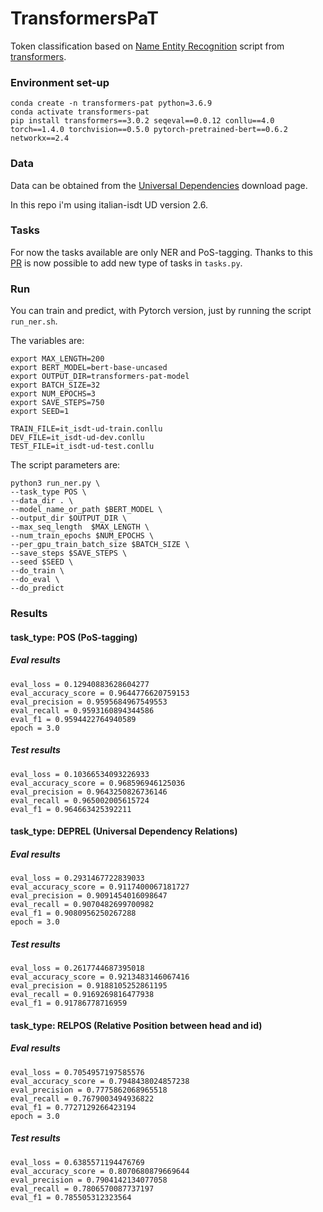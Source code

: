 # TransformersPaT

Token classification based on [Name Entity Recognition](https://github.com/huggingface/transformers/tree/master/examples/token-classification) script from [transformers](https://github.com/huggingface/transformers).

### Environment set-up
```
conda create -n transformers-pat python=3.6.9
conda activate transformers-pat
pip install transformers==3.0.2 seqeval==0.0.12 conllu==4.0 torch==1.4.0 torchvision==0.5.0 pytorch-pretrained-bert==0.6.2 networkx==2.4
```

### Data

Data can be obtained from the [Universal Dependencies](https://universaldependencies.org/#download) download page.

In this repo i'm using italian-isdt UD version 2.6.

### Tasks

For now the tasks available are only NER and PoS-tagging. 
Thanks to this [PR](https://github.com/huggingface/transformers/pull/6457) is now possible to add new type of tasks in ```tasks.py```.

### Run

You can train and predict, with Pytorch version, just by running the script ```run_ner.sh```.

The variables are:

```
export MAX_LENGTH=200
export BERT_MODEL=bert-base-uncased
export OUTPUT_DIR=transformers-pat-model
export BATCH_SIZE=32
export NUM_EPOCHS=3
export SAVE_STEPS=750
export SEED=1

TRAIN_FILE=it_isdt-ud-train.conllu
DEV_FILE=it_isdt-ud-dev.conllu
TEST_FILE=it_isdt-ud-test.conllu
```

The script parameters are:

```
python3 run_ner.py \
--task_type POS \
--data_dir . \
--model_name_or_path $BERT_MODEL \
--output_dir $OUTPUT_DIR \
--max_seq_length  $MAX_LENGTH \
--num_train_epochs $NUM_EPOCHS \
--per_gpu_train_batch_size $BATCH_SIZE \
--save_steps $SAVE_STEPS \
--seed $SEED \
--do_train \
--do_eval \
--do_predict

```

### Results

#### task_type: POS (PoS-tagging)

##### Eval results 
```
eval_loss = 0.12940883628604277
eval_accuracy_score = 0.9644776620759153
eval_precision = 0.9595684967549553
eval_recall = 0.9593160894344586
eval_f1 = 0.9594422764940589
epoch = 3.0
```

##### Test results
```
eval_loss = 0.10366534093226933
eval_accuracy_score = 0.968596946125036
eval_precision = 0.9643250826736146
eval_recall = 0.965002005615724
eval_f1 = 0.964663425392211
```

#### task_type: DEPREL (Universal Dependency Relations)

##### Eval results 
```
eval_loss = 0.2931467722839033
eval_accuracy_score = 0.9117400067181727
eval_precision = 0.9091454016098647
eval_recall = 0.9070482699700982
eval_f1 = 0.9080956250267288
epoch = 3.0
```

##### Test results
```
eval_loss = 0.2617744687395018
eval_accuracy_score = 0.9213483146067416
eval_precision = 0.9188105252861195
eval_recall = 0.9169269816477938
eval_f1 = 0.91786778716959
```

#### task_type: RELPOS (Relative Position between head and id)

##### Eval results 
```
eval_loss = 0.7054957197585576
eval_accuracy_score = 0.7948438024857238
eval_precision = 0.7775862068965518
eval_recall = 0.7679003494936822
eval_f1 = 0.7727129266423194
epoch = 3.0
```

##### Test results
```
eval_loss = 0.6385571194476769
eval_accuracy_score = 0.8070680879669644
eval_precision = 0.7904142134077058
eval_recall = 0.7806570087737197
eval_f1 = 0.785505312323564
```